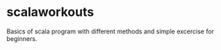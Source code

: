 # scalaworkouts

Basics of scala program with different methods and simple excercise for beginners.
